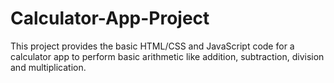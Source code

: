 # Calculator-App-Project
This project provides the basic HTML/CSS and JavaScript code for a calculator app to perform basic arithmetic like addition, subtraction, division and multiplication.
